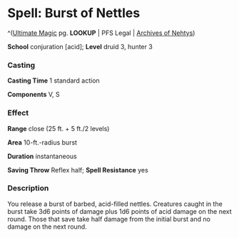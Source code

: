 # Spell: Burst of Nettles

^([Ultimate Magic][ss-burst-of-nettles] pg. **LOOKUP** | PFS Legal | [Archives of Nehtys][sn-burst-of-nettles])

**School** conjuration [acid]; **Level** druid 3, hunter 3

### Casting

**Casting Time** 1 standard action  

**Components** V, S

### Effect

**Range** close (25 ft. + 5 ft./2 levels)  

**Area** 10-ft.-radius burst  

**Duration** instantaneous  

**Saving Throw** Reflex half; **Spell Resistance** yes

### Description

You release a burst of barbed, acid-filled nettles. Creatures caught in the burst take 3d6 points of damage plus 1d6 points of acid damage on the next round. Those that save take half damage from the initial burst and no damage on the next round.

[ss-burst-of-nettles]: http://paizo.com/pathfinderRPG/v57
[sn-burst-of-nettles]: http://www.archivesofnethys.com/SpellDisplay.aspx?ItemName=Burst%20of%20Nettles